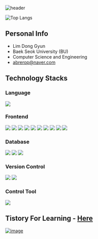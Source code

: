 ![header](https://capsule-render.vercel.app/api?type=venom&height=150&text=Welcome%20to-nl-DongEsssss%20Github&fontSize=55&color=0:1555fc,400:1a1e1f&stroke=ffffff&animation=fadeIn)

![Top Langs](https://github-readme-stats-sand-six-91.vercel.app/api/top-langs/?username=DongEsssss&layout=compact&theme=dracula)

## Personal Info
- Lim Dong Gyun
- Baek Seok University (BU)
- Computer Science and Engineering
- abrerop@naver.com

## Technology Stacks
### Language
<img src="https://img.shields.io/badge/Python-3776AB?style=flat-square&logo=Python&logoColor=white"/>

### Frontend
<span><img src="https://img.shields.io/badge/HTML5-E34F26?style=flat-square&logo=html5&logoColor=white"/></span>
<span><img src="https://img.shields.io/badge/CSS3-1572B6?style=flat-square&logo=css3&logoColor=white"/></span>
<span><img src="https://img.shields.io/badge/Tailwind CSS-06B6D4?style=flat&logo=tailwind-css&logoColor=white"/></span>
<span><img src="https://img.shields.io/badge/Sass-cc6699?style=flat&logo=sass&logoColor=white"/></span>
<span><img src="https://img.shields.io/badge/Storybook-FF4785?style=flat-square&logo=Storybook&logoColor=white"/>
<span><img src="https://img.shields.io/badge/styled components-DB7093?style=flat-square&logo=styled-components&logoColor=white"/>
<span><img src="https://img.shields.io/badge/JavaScript-F7DF1E?style=flat-square&logo=javascript&logoColor=black"/></span>
<span><img src="https://img.shields.io/badge/React-61dafb?style=flat&logo=react&logoColor=white"/></span>
<span><img src="https://img.shields.io/badge/TypeScript-3178C6?style=flat&logo=typescript&logoColor=white"/></span>
<span><img src="https://img.shields.io/badge/React Hook Form-EC5990?style=flat&logo=react-hook-form&logoColor=white"/></span>

### Database
<span><img src="https://img.shields.io/badge/MySQL-4479A1?style=flat-square&logo=MySQL&logoColor=white"/></span>
<span><img src="https://img.shields.io/badge/JSON-000000?style=flat-square&logo=json&logoColor=white"/></span>
<span><img src="https://img.shields.io/badge/Postman-FF6C37?style=flat-square&logo=Postman&logoColor=white"/></span>


### Version Control
<span><img src="https://img.shields.io/badge/Git-F05032?style=flat-square&logo=git&logoColor=white"/></span>
<span><img src="https://img.shields.io/badge/GitHub-181717?style=flat-square&logo=GitHub&logoColor=white"/></span>

### Control Tool
<span><img src="https://img.shields.io/badge/Visual Studio Code-007ACC?style=flat-square&logo=Visual Studio Code&logoColor=white"/></span>

                      
## Tistory For Learning - <a href="https://developer-donge.tistory.com/">Here</a>
[![image](https://img1.daumcdn.net/thumb/R1280x0/?scode=mtistory2&fname=https%3A%2F%2Fblog.kakaocdn.net%2Fdn%2FbCOiMo%2FbtsIXHRISKz%2FIIMkAsxGkks8Yj0u9msEl1%2Fimg.png)](https://it-eldorado.tistory.com)
